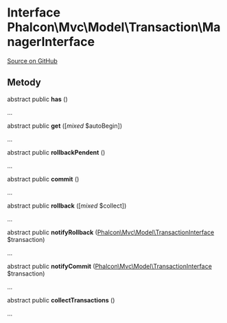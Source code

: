# Interface **Phalcon\\Mvc\\Model\\Transaction\\ManagerInterface**

<a href="https://github.com/phalcon/cphalcon/blob/master/phalcon/mvc/model/transaction/managerinterface.zep" class="btn btn-default btn-sm">Source on GitHub</a>

## Metody

abstract public **has** ()

...

abstract public **get** ([*mixed* $autoBegin])

...

abstract public **rollbackPendent** ()

...

abstract public **commit** ()

...

abstract public **rollback** ([*mixed* $collect])

...

abstract public **notifyRollback** ([Phalcon\Mvc\Model\TransactionInterface](/en/3.1.2/api/Phalcon_Mvc_Model_TransactionInterface) $transaction)

...

abstract public **notifyCommit** ([Phalcon\Mvc\Model\TransactionInterface](/en/3.1.2/api/Phalcon_Mvc_Model_TransactionInterface) $transaction)

...

abstract public **collectTransactions** ()

...